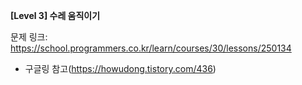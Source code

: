 **[Level 3] 수레 움직이기**

문제 링크: https://school.programmers.co.kr/learn/courses/30/lessons/250134

* 구글링 참고(https://howudong.tistory.com/436)
